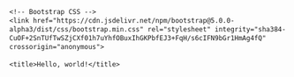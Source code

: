 <!doctype html>
<html lang="en">
  <head>
    <!-- Required meta tags -->
    <meta charset="utf-8">
    <meta name="viewport" content="width=device-width, initial-scale=1">

    <!-- Bootstrap CSS -->
    <link href="https://cdn.jsdelivr.net/npm/bootstrap@5.0.0-alpha3/dist/css/bootstrap.min.css" rel="stylesheet" integrity="sha384-CuOF+2SnTUfTwSZjCXf01h7uYhfOBuxIhGKPbfEJ3+FqH/s6cIFN9bGr1HmAg4fQ" crossorigin="anonymous">

    <title>Hello, world!</title>
  </head>
  <body>
  	<style>
  	.header {
  	background: rgb(255,163,45);
      background: linear-gradient(80deg, rgba(255,163,45,1) 0%, rgba(255,93,201,1) 35%, rgba(0,220,255,1) 100%);
  	}

  .button {
  	background: linear-gradient(to left, #6699ff 0%, #9966ff 68%);
      text-decoration: none;
      width:  50px;
      padding: 20px;
      color: white;
      border: #fff solid 3px;
      transition: 2s ease all;
  	}

  .button:hover {
  	background: linear-gradient(to top right, #9966ff 0%, #ff99ff 68%);
      color: white;  
       width: 500px;

       .garis {
    position: relative;
    top: 50%;
    width: 24em;
    margin: 0 auto;
    border-right: 2px solid rgba(255, 255, 255, 0.75);
    font-size: 180%;
    text-align: center;
    white-space: nowrap;
    overflow: hidden;
    transform: translateY(-50%);
}

.animasi-ketikan {
    animation: ketikan 4s steps(20) 1s 1 normal both,
        kedip 500ms steps(20) infinite normal;
}

@keyframes ketikan {
    from {
        width: 0;
    } to {
        width: 9em;
    }
}

@keyframes kedip {
    from {
        border-right-color: rgba(255, 255, 255, 0.75);
    } to {
        border-right-color: transparent;
    }

}
 	}


  	</style>
  	<div class="header">
   <nav class="navbar navbar-expand-lg navbar-dark">
  <div class="container-fluid">
    <a class="navbar-brand" href="#">Naufal aqilrasyad</a>
    <button class="navbar-toggler" type="button" data-toggle="collapse" data-target="#navbarNav" aria-controls="navbarNav" aria-expanded="false" aria-label="Toggle navigation">
      <span class="navbar-toggler-icon"></span>
    </button>
    <div class="collapse navbar-collapse" id="navbarNav">
      <ul class="navbar-nav">
        <li class="nav-item">
          <a class="nav-link active" aria-current="page" href="#">Home</a>
        </li>
        <li class="nav-item">
          <a class="nav-link" href="#">Features</a>
        </li>
        <li class="nav-item">
          <a class="nav-link" href="#">Pricing</a>
        </li>
        <li class="nav-item">
          <a class="nav-link disabled" href="#" tabindex="-1" aria-disabled="true">Disabled</a>
        </li>
      </ul>
    </div>
  </div>
</nav>
<br><div class="jumbotron jumbotron-fluid text-white">
  <div class="container">
  	<img src="naufal.png" width="300">
    <h1 class="display-4 ">hi i'm naufal aqilrasyad</h1>
        <p class="animasi-ketikan">web progamer cilik from indonesian, merauke</p>
     <br><a class="button" href="#">about me<a>
                <br><br><h9>.</h9>
  </div>
     </div>
    </div>
</div>
</div>


    <!-- Optional JavaScript; choose one of the two! -->

    <!-- Option 1: Bootstrap Bundle with Popper.js -->
    <script src="https://cdn.jsdelivr.net/npm/bootstrap@5.0.0-alpha3/dist/js/bootstrap.bundle.min.js" integrity="sha384-popRpmFF9JQgExhfw5tZT4I9/CI5e2QcuUZPOVXb1m7qUmeR2b50u+YFEYe1wgzy" crossorigin="anonymous"></script>

    <!-- Option 2: Separate Popper.js and Bootstrap JS
    <script src="https://cdn.jsdelivr.net/npm/popper.js@1.16.1/dist/umd/popper.min.js" integrity="sha384-9/reFTGAW83EW2RDu2S0VKaIzap3H66lZH81PoYlFhbGU+6BZp6G7niu735Sk7lN" crossorigin="anonymous"></script>
    <script src="https://cdn.jsdelivr.net/npm/bootstrap@5.0.0-alpha3/dist/js/bootstrap.min.js" integrity="sha384-t6I8D5dJmMXjCsRLhSzCltuhNZg6P10kE0m0nAncLUjH6GeYLhRU1zfLoW3QNQDF" crossorigin="anonymous"></script>
    -->
  </body>
</html>

